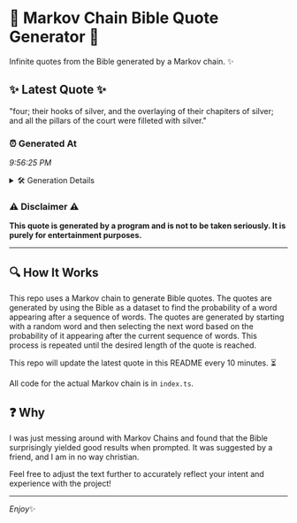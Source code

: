 # 📖 Markov Chain Bible Quote Generator 📖

Infinite quotes from the Bible generated by a Markov chain. ✨

## ✨ Latest Quote ✨
"four; their hooks of silver, and the overlaying of their chapiters of silver; and all the pillars of the court were filleted with silver."

### ⏰ Generated At
*9:56:25 PM*

<details>
    <summary>🛠️ Generation Details</summary>
    <p>
        <strong>🌱 Seed:</strong> four;<br>
        <strong>🔄 Iterations:</strong> 23<br>
        <strong>📜 Context History:</strong><br>[ four; ]: their<br>[ four;, their ]: hooks<br>[ four;, their, hooks ]: of<br>[ four;, their, hooks, of ]: silver,<br>[ four;, their, hooks, of, silver, ]: and<br>[ four;, their, hooks, of, silver,, and ]: the<br>[ their, hooks, of, silver,, and, the ]: overlaying<br>[ hooks, of, silver,, and, the, overlaying ]: of<br>[ of, silver,, and, the, overlaying, of ]: their<br>[ silver,, and, the, overlaying, of, their ]: chapiters<br>[ and, the, overlaying, of, their, chapiters ]: of<br>[ the, overlaying, of, their, chapiters, of ]: silver;<br>[ overlaying, of, their, chapiters, of, silver; ]: and<br>[ of, their, chapiters, of, silver;, and ]: all<br>[ their, chapiters, of, silver;, and, all ]: the<br>[ chapiters, of, silver;, and, all, the ]: pillars<br>[ of, silver;, and, all, the, pillars ]: of<br>[ silver;, and, all, the, pillars, of ]: the<br>[ and, all, the, pillars, of, the ]: court<br>[ all, the, pillars, of, the, court ]: were<br>[ the, pillars, of, the, court, were ]: filleted<br>[ pillars, of, the, court, were, filleted ]: with<br>[ of, the, court, were, filleted, with ]: silver.<br>
    </p>
</details>

### ⚠️ Disclaimer ⚠️
**This quote is generated by a program and is not to be taken seriously. It is purely for entertainment purposes.**

---

## 🔍 How It Works

This repo uses a Markov chain to generate Bible quotes. The quotes are generated by using the Bible as a dataset to find the probability of a word appearing after a sequence of words. The quotes are generated by starting with a random word and then selecting the next word based on the probability of it appearing after the current sequence of words. This process is repeated until the desired length of the quote is reached.

This repo will update the latest quote in this README every 10 minutes. ⏳

All code for the actual Markov chain is in `index.ts`.

## ❓ Why

I was just messing around with Markov Chains and found that the Bible surprisingly yielded good results when prompted. 
It was suggested by a friend, and I am in no way christian.

Feel free to adjust the text further to accurately reflect your intent and experience with the project!

---

*Enjoy*✨
